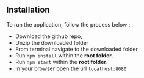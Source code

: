 ## Installation
To run the application, follow the process below :

* Download the github repo, 
* Unzip the downloaded folder
* From terminal navigate to the downloaded folder
* Run `npm install` within the **root folder**. 
* Run `npm start` within the **root folder**. 
* In your browser open the url `localhost:8080`
